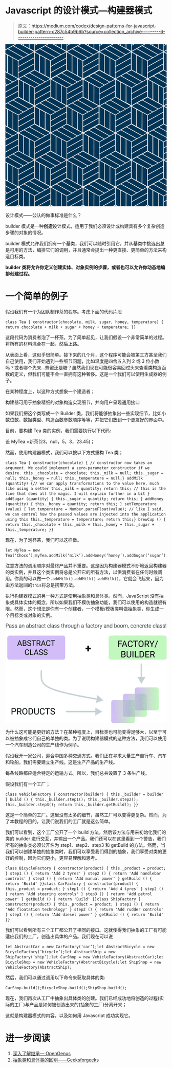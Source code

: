 # Javascript 的设计模式—构建器模式

> 原文：<https://medium.com/codex/design-patterns-for-javascript-builder-pattern-c287c54b9b6b?source=collection_archive---------6----------------------->

![](img/a8392e6bc22503c4dc50fb4e1eeebea0.png)

设计模式——公认的做事标准是什么？

builder 模式是一种**创造**设计模式，适用于我们必须设计或构建具有多个复杂创造步骤的对象的情况。

builder 模式允许我们拥有一个基类，我们可以随时引用它，并从基类中挑选出总是可用的方法，编排它们的调用，并且通常会提出一种更直接、更简单的方法来构造目标类。

**builder 类将允许你定义创建实体、对象实例的步骤，或者也可以允许你动态地编排创建过程。**

# 一个简单的例子

假设我们有一个为团队制作茶的程序。考虑下面的代码片段

```
class Tea { constructor(chocolate, milk, sugar, honey, temperature) { return chocolate + milk + sugar + honey + temperature; }}
```

这段代码为消费者泡了一杯茶。为了简单起见，让我们假设一个非常简单的过程。将所有的材料混合在一起，然后上路。

从表面上看，这似乎很简单。接下来的几个月，这个程序可能会被第三方甚至我们自己使用，我们开始遇到一些细节问题，比如温度是四舍五入到 2 或 3 位小数吗？或者哪个先来…蜂蜜还是糖？虽然我们现在可能很容易回过头来查看类构造函数的定义，但我们可能不会一直拥有这种奢侈。这是一个我们可以使用生成器的例子。

在某种程度上，以这种方式想象一个建造者；

构建器可用于抽象精细的对象构造实现细节，并向用户呈现通用接口

如果我们把这个类写成一个 Builder 类，我们将能够抽象出一些实现细节，比如小数位数、数据类型、构造函数参数顺序等等，并把它们放到一个更友好的界面中。

目前，要构建 Tea 类的实例，我们需要执行以下代码:

设 MyTea =新茶(23，null，5，3，23.45)；

然而，使用构建器模式，我们可以按以下方式重构 Tea 类；

```
class Tea { constructor(chocolate) { // constructor now takes an argument. We could implement a zero-parameter constructor if we desire. this._chocolate = chocolate; this._milk = null; this._sugar = null; this._honey = null; this._temperature = null;} addMilk (quantity) {// we can apply transformations to the value here, much like using a setter this._milk = quantity; return this; // this is the line that does all the magic. I will explain further in a bit } addSugar (quantity) { this._sugar = quantity; return this; } addHoney (quantity) { this._honey = quantity; return this; } setTemperature (value) { let temperature = Number.parseFloat(value); // like I said, we can control how the passed values are injected into the application using this this._temperature = temperature; return this;} brewCup () { return this._chocolate + this._milk + this._honey + this._sugar + this._temperature; }}
```

现在，为了泡杯茶，我们可以这样做。

```
let MyTea = new Tea(‘Choco’);myTea.addMilk(‘milk’).addHoney(‘honey’).addSugar(‘sugar’).setTemperature(23.918).brewCup();
```

注意方法的调用顺序对最终产品并不重要。这是因为构建器模式不断地返回构建器的类实例，并且这个类实例将总是公开它的所有方法，以供消费者在任何时候调用。你真的可以做一个`.addMilk().addMilk().addMilk()`，它就会飞起来，因为由方法返回的`this`将总是携带方法。

执行构建器模式的另一种方式是使用抽象类和具体类。然而，JavaScript 没有抽象或具体实体的概念，所以如果我们不模仿抽象功能，我们可以使用的构造就很有限。然而，这个想法是你有一个创建者，一个模板/模板类叫做抽象类，你生成一个目标类或对象的实例。

![](img/1083eb7738362ec056c37e9a1aeb0da0.png)

为什么这可能是更好的方法？在某种程度上，目标类也可能变得足够大，以至于可以被抽象成它们自己的单独的类。为了说明构建器模式的这种方法，我们可以使用一个汽车制造公司的生产线作为例子。

假设我开一家公司，迎合中国多种交通方式。我们正在寻求大量生产自行车、汽车和轮船。我们需要建立生产线。这是生产产品的生产线。

每条线路都应适合特定的运输方式。所以，我们总共设置了 3 条生产线。

假设我们有一个工厂；

```
class VehicleFactory { constructor(builder) { this._builder = builder } build () { this._builder.step1(); this._builder.step2(); this._builder.step3(); return this._builder.getBuild(); }}
```

这是一个简单的工厂。这里没有太多的细节，虽然工厂可以变得更复杂。然而，为了本教程的目的，让我们说我们的工厂就是这么简单。

我们可以看到，这个工厂公开了一个 build 方法，然后该方法与用来初始化我们的类的 builder 进行交互，并输出一个产品。我们还可以在这里看到一个警告，我们所有的抽象类必须公开名为 step1、step2、step3 和 getBuild 的方法。然而，当我们可以创建单独的抽象类时，我们可以享受我们得到的抽象，我们享受对类的更好的控制，因为它们更小，更容易理解和思考。

```
class BicycleFactory { constructor(product) { this._product = product; } step1 () { return 'Add 2 tyres' } step2 () { return 'Add handlebar controls' } step3 () { return 'Add manual power' } getBuild () { return 'Build' }}class CarFactory { constructor(product) { this._product = product; } step1 () { return 'Add 4 tyres' } step2 () { return 'Add steering controls' } step3 () { return 'Add petrol power' } getBuild () { return 'Build' }}class ShipFactory { constructor(product) { this._product = product; } step1 () { return 'Add floatation technology' } step2 () { return 'Add rudder controls' } step3 () { return 'Add diesel power' } getBuild () { return 'Build' }}
```

我们可以看到所有三个工厂都公开了相同的接口。这就使得我们抽象的工厂有可能适应我们的工厂，创造出具体的产品。我们现在可以说

```
let AbstractCar = new CarFactory(‘car’);let AbstractBicycle = new BicycleFactory(‘bicycle’);let AbstractShip = new ShipFactory(‘ship’);let CarShop = new VehicleFactory(AbstractCar);let BicycleShop = new VehicleFactory(AbstractBicycle);let ShipShop = new VehicleFactory(AbstractShip);
```

然后，我们可以通过调用以下命令来获取具体的类:

```
CarShop.build();BicycleShop.build();ShipShop.build();
```

现在，我们再次从工厂中抽象出具体类的创建。我们已经成功地将创造的过程(实际的工厂)与产品是如何被创造出来的(抽象的工厂)分离开来；

这就是构建器模式的内容，以及如何用 Javascript 成功实现它。

# 进一步阅读

1.  [深入了解继承— OpenGenus](https://iq.opengenus.org/inheritance/)
2.  [抽象类和具体类的区别——Geeksforgeeks](https://www.geeksforgeeks.org/difference-between-abstract-class-and-concrete-class-in-java/)